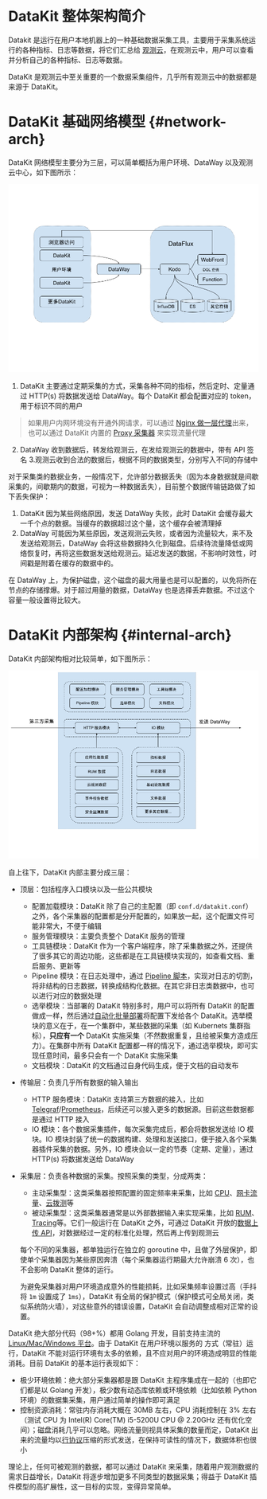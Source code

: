 
# DataKit 整体架构简介

Datakit 是运行在用户本地机器上的一种基础数据采集工具，主要用于采集系统运行的各种指标、日志等数据，将它们汇总给 [观测云](https://guance.com)，在观测云中，用户可以查看并分析自己的各种指标、日志等数据。

DataKit 是观测云中至关重要的一个数据采集组件，几乎所有观测云中的数据都是来源于 DataKit。

# DataKit 基础网络模型 {#network-arch}

DataKit 网络模型主要分为三层，可以简单概括为用户环境、DataWay 以及观测云中心，如下图所示：

![DataKit 基础网络模型](imgs/dk-network-arch.png)

1. DataKit 主要通过定期采集的方式，采集各种不同的指标，然后定时、定量通过 HTTP(s) 将数据发送给 DataWay。每个 DataKit 都会配置对应的 token，用于标识不同的用户
> 如果用户内网环境没有开通外网请求，可以通过 [Nginx 做一层代理](proxy.md#nginx-proxy)出来，也可以通过 DataKit 内置的 [Proxy 采集器](proxy.md) 来实现流量代理
2. DataWay 收到数据后，转发给观测云，在发给观测云的数据中，带有 API 签名
3.观测云收到合法的数据后，根据不同的数据类型，分别写入不同的存储中

对于采集类的数据业务，一般情况下，允许部分数据丢失（因为本身数据就是间歇采集的，间歇期内的数据，可视为一种数据丢失），目前整个数据传输链路做了如下丢失保护：

1. DataKit 因为某些网络原因，发送 DataWay 失败，此时 DataKit 会缓存最大一千个点的数据。当缓存的数据超过这个量，这个缓存会被清理掉
2. DataWay 可能因为某些原因，发送观测云失败，或者因为流量较大，来不及发送给观测云，DataWay 会将这些数据持久化到磁盘。后续待流量降低或网络恢复时，再将这些数据发送给观测云。延迟发送的数据，不影响时效性，时间戳是附着在缓存的数据中的。

在 DataWay 上，为保护磁盘，这个磁盘的最大用量也是可以配置的，以免将所在节点的存储撑爆。对于超过用量的数据，DataWay 也是选择丢弃数据。不过这个容量一般设置得比较大。

# DataKit 内部架构 {#internal-arch}

DataKit 内部架构相对比较简单，如下图所示：

![DataKit 内部采集架构](imgs/dk-internal-arch.png)

自上往下，DataKit 内部主要分成三层：

- 顶层：包括程序入口模块以及一些公共模块
	- 配置加载模块：DataKit 除了自己的主配置（即 `conf.d/datakit.conf`）之外，各个采集器的配置都是分开配置的，如果放一起，这个配置文件可能非常大，不便于编辑
	- 服务管理模块：主要负责整个 DataKit 服务的管理
	- 工具链模块：DataKit 作为一个客户端程序，除了采集数据之外，还提供了很多其它的周边功能，这些都是在工具链模块实现的，如查看文档、重启服务、更新等
	- Pipeline 模块：在日志处理中，通过 [Pipeline 脚本](pipeline.md)，实现对日志的切割，将非结构的日志数据，转换成结构化数据。在其它非日志类数据中，也可以进行对应的数据处理
	- 选举模块：当部署的 DataKit 特别多时，用户可以将所有 DataKit 的配置做成一样，然后通过[自动化批量部署](datakit-batch-deploy.md)将配置下发给各个 DataKit。选举模块的意义在于，在一个集群中，某些数据的采集（如 Kubernets 集群指标），**只应有一个** DataKit 实施采集（不然数据重复，且给被采集方造成压力）。在集群中所有 DataKit 配置都一样的情况下，通过选举模块，即可实现任意时间，最多只会有一个 DataKit 实施采集
	- 文档模块：DataKit 的文档通过自身代码生成，便于文档的自动发布
	
- 传输层：负责几乎所有数据的输入输出
	- HTTP 服务模块：DataKit 支持第三方数据的接入，比如 [Telegraf](telegraf.md)/[Prometheus](prom.md)，后续还可以接入更多的数据源。目前这些数据都是通过 HTTP 接入
	- IO 模块：各个数据采集插件，每次采集完成后，都会将数据发送给 IO 模块。IO 模块封装了统一的数据构建、处理和发送接口，便于接入各个采集器插件采集的数据。另外，IO 模块会以一定的节奏（定期、定量），通过 HTTP(s) 将数据发送给 DataWay

- 采集层：负责各种数据的采集。按照采集的类型，分成两类：
	- 主动采集型：这类采集器按照配置的固定频率来采集，比如 [CPU](cpu.md)、[网卡流量](net.md)、[云拨测](dialtesting.md)等
	- 被动采集型：这类采集器通常是以外部数据输入来实现采集，比如 [RUM](rum.md)、[Tracing](ddtrace.md)等。它们一般运行在 DataKit 之外，可通过 DataKit 开放的[数据上传 API](apis.md)，对数据经过一定的标准化处理，然后再上传到观测云

	每个不同的采集器，都单独运行在独立的 goroutine 中，且做了外层保护，即使单个采集器因为某些原因奔溃（每个采集器运行期最大允许崩溃 6 次），也不会影响 DataKit 整体的运行。

	为避免采集器对用户环境造成意外的性能损耗，比如采集频率设置过高（手抖将 `1m` 设置成了 `1ms`），DataKit 有全局的保护模式（保护模式可全局关闭，类似系统防火墙），对这些意外的错误设置，DataKit 会自动调整成相对正常的设置。

DataKit 绝大部分代码（98+%）都用 Golang 开发，目前支持主流的 [Linux/Mac/Windows 平台](datakit-service-how-to.md#install-dir)。由于 DataKit 在用户环境以服务的 方式（常驻）运行，DataKit 不能对运行环境有太多的依赖，且不应对用户的环境造成明显的性能消耗。目前 DataKit 的基本运行表现如下：

- 极少环境依赖：绝大部分采集器都是跟 DataKit 主程序集成在一起的（也即它们都是以 Golang 开发），极少数有动态库依赖或环境依赖（比如依赖 Python 环境）的数据集采集，用户通过简单的操作即可满足
- 控制资源消耗：常驻内存消耗大概在 30MB 左右，CPU 消耗控制在 3% 左右（测试 CPU 为 Intel(R) Core(TM) i5-5200U CPU @ 2.20GHz 还有优化空间）；磁盘消耗几乎可以忽略。网络流量则视具体采集的数量而定，DataKit 出来的流量均以[行协议](apis.md)压缩的形式发送，在保持可读性的情况下，数据体积也很小

理论上，任何可被观测的数据，都可以通过 DataKit 来采集，随着用户观测数据的需求日益增长，DataKit 将逐步增加更多不同类型的数据采集；得益于 DataKit 插件模型的高扩展性，这一目标的实现，变得异常简单。
